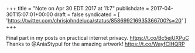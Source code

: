+++
title = "Note on Apr 30 EDT 2017 at 11:7"
publishdate = 2017-04-30T15:07:01+00:00
draft = false
syndicated = [ 'https://twitter.com/chrisjohndeluca/status/858699216935366700?s=20' ]
+++

Final part in my posts on practical internet privacy. https://t.co/Bc5ejUXPuC Thanks to @AniaStypul for the amazing artwork! https://t.co/WayfClHQRP
